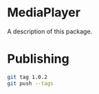 # MediaPlayer

A description of this package.

# Publishing

```bash
git tag 1.0.2
git push --tags
```
